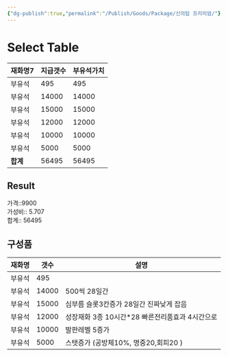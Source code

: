 ```yaml
---
{"dg-publish":true,"permalink":"/Publish/Goods/Package/신의탑 프리미엄/"}
---
```



# Select Table
<div><table class="dataview table-view-table"><thead class="table-view-thead"><tr class="table-view-tr-header"><th class="table-view-th"><span>재화명</span><span class="dataview small-text">7</span></th><th class="table-view-th"><span>지급갯수</span></th><th class="table-view-th"><span>부유석가치</span></th></tr></thead><tbody class="table-view-tbody"><tr><td><span>부유석</span></td><td>495</td><td>495</td></tr><tr><td><span>부유석</span></td><td>14000</td><td>14000</td></tr><tr><td><span>부유석</span></td><td>15000</td><td>15000</td></tr><tr><td><span>부유석</span></td><td>12000</td><td>12000</td></tr><tr><td><span>부유석</span></td><td>10000</td><td>10000</td></tr><tr><td><span>부유석</span></td><td>5000</td><td>5000</td></tr><tr><td><span><strong>합계</strong></span></td><td>56495</td><td>56495</td></tr></tbody></table></div><p><span><h2 data-heading="Result" dir="auto">Result</h2></span></p><span><span>가격::9900 <br></span></span><span><span>가성비:: 5.707 <br></span></span><span><span>합계:: 56495</span></span>

## 구성품
| **재화명** | **갯수** | **설명**                            |
| ------- | ------ | ----------------------------- |
| 부유석     | 495    |                               |
| 부유석     | 14000  | 500씩 28일간                     |
| 부유석     | 15000  | 심부름 슬롯3칸증가 28일간 진짜낮게 잡음       |
| 부유석     | 12000  | 성장재화 3종 10시간*28 빠른전리품효과 4시간으로 |
| 부유석     | 10000  | 발판레벨 5증가                      |
| 부유석     | 5000   | 스탯증가 (공방체10%, 명중20,회피20 )     |


